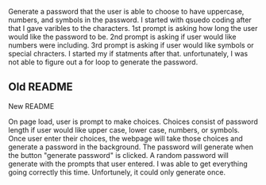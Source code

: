 Generate a password that the user is able to choose to have uppercase, numbers, and symbols in the password. 
I started with qsuedo coding
after that I gave varibles to the characters. 
1st prompt is asking how long the user would like the password to be.
2nd prompt is asking if user would like numbers were including.
3rd prompt is asking if user would like symbols or special chracters.
I started my if statments after that.
unfortunately, I was not able to figure out a for loop to generate the password. 

Old README
-----------------------------------------------
New README

On page load, user is prompt to make choices.
Choices consist of password length if user would like upper case, lower case, numbers, or symbols.
Once user enter their choices, the webpage will take those choices and generate a password in the background.
The password will generate when the button "generate password" is clicked.
A random password will generate with the prompts that user entered.
I was able to get everything going correctly this time. 
Unfortunely, it could only generate once.